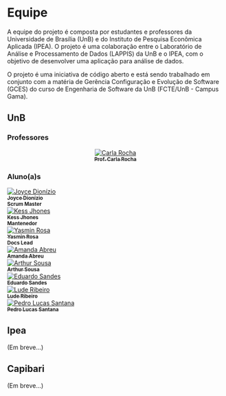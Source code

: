 # Equipe

A equipe do projeto é composta por estudantes e professores da Universidade de Brasília (UnB) e do Instituto de Pesquisa Econômica Aplicada (IPEA). O projeto é uma colaboração entre o Laboratório de Análise e Processamento de Dados (LAPPIS) da UnB e o IPEA, com o objetivo de desenvolver uma aplicação para análise de dados.

O projeto é uma iniciativa de código aberto e está sendo trabalhado em conjunto com a matéria de Gerência Configuração e Evolução de Software (GCES) do curso de Engenharia de Software da UnB (FCTE/UnB - Campus Gama).

## UnB

### Professores

<div align="center">
  <a href="https://carlarocha.org/">
    <img src="https://avatars.githubusercontent.com/RochaCarla" class="profile-pic" alt="Carla Rocha"/><br />
    <sub><b>Prof. Carla Rocha</b></sub>
  </a>
</div>

### Aluno(a)s

<div class="team-grid">
  <div class="team-member">
    <a href="https://github.com/joycejdm">
      <img src="https://avatars.githubusercontent.com/joycejdm" class="profile-pic" alt="Joyce Dionízio"/><br />
      <sub><b>Joyce Dionízio</b></sub>
      <br />
    </a>
    <sub><b>Scrum Master</b></sub>
  </div>
  <div class="team-member">
    <a href="https://github.com/kessJhones">
      <img src="https://avatars.githubusercontent.com/kessJhones" class="profile-pic" alt="Kess Jhones"/><br />
      <sub><b>Kess Jhones</b></sub>
      <br />
    </a>
    <sub><b>Mantenedor</b></sub>
  </div>
  <div class="team-member">
    <a href="https://github.com/yaskisoba">
      <img src="https://avatars.githubusercontent.com/yaskisoba" class="profile-pic" alt="Yasmin Rosa"/><br />
      <sub><b>Yasmin Rosa</b></sub>
      <br />
    </a>
    <sub><b>Docs Lead</b></sub>
  </div>
  <div class="team-member">
    <a href="https://github.com/Amandaaaaabreu">
      <img src="https://avatars.githubusercontent.com/Amandaaaaabreu" class="profile-pic" alt="Amanda Abreu"/><br />
      <sub><b>Amanda Abreu</b></sub>
    </a>
  </div>
  <div class="team-member">
    <a href="https://github.com/arthurrsousa">
      <img src="https://avatars.githubusercontent.com/arthurrsousa" class="profile-pic" alt="Arthur Sousa"/><br />
      <sub><b>Arthur Sousa</b></sub>
    </a>
  </div>
  <div class="team-member">
    <a href="https://github.com/DiceRunner714">
      <img src="https://avatars.githubusercontent.com/DiceRunner714" class="profile-pic" alt="Eduardo Sandes"/><br />
      <sub><b>Eduardo Sandes</b></sub>
    </a>
  </div>
  <div class="team-member">
    <a href="https://github.com/luderibeiro">
      <img src="https://avatars.githubusercontent.com/luderibeiro" class="profile-pic" alt="Lude Ribeiro"/><br />
      <sub><b>Lude Ribeiro</b></sub>
    </a>
  </div>
  <div class="team-member">
    <a href="https://github.com/pedrolucas12">
      <img src="https://avatars.githubusercontent.com/pedrolucas12" class="profile-pic" alt="Pedro Lucas Santana"/><br />
      <sub><b>Pedro Lucas Santana</b></sub>
    </a>
  </div>
</div>

## Ipea

(Em breve...)

## Capibari

(Em breve...)
